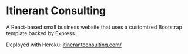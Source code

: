 # Itinerant Consulting

A React-based small business website that uses a customized Bootstrap template backed by Express.

Deployed with Heroku: [itinerantconsulting.com/](http://www.itinerantconsulting.com/)